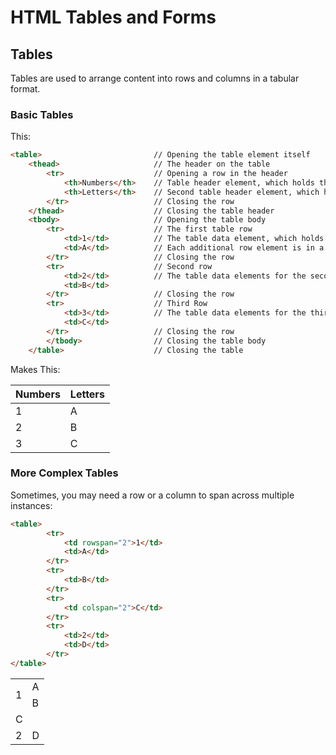 # HTML Tables and Forms

## Tables
Tables are used to arrange content into rows and columns in a tabular format.  

### Basic Tables
This:

```html
<table>                         // Opening the table element itself
    <thead>                     // The header on the table
        <tr>                    // Opening a row in the header
            <th>Numbers</th>    // Table header element, which holds the column name
            <th>Letters</th>    // Second table header element, which holds the second comumn name
        </tr>                   // Closing the row
    </thead>                    // Closing the table header
    <tbody>                     // Opening the table body
        <tr>                    // The first table row
            <td>1</td>          // The table data element, which holds an individual cell
            <td>A</td>          // Each additional row element is in a separate column
        </tr>                   // Closing the row
        <tr>                    // Second row
            <td>2</td>          // The table data elements for the second row
            <td>B</td>
        </tr>                   // Closing the row
        <tr>                    // Third Row
            <td>3</td>          // The table data elements for the third row
            <td>C</td>
        </tr>                   // Closing the row
        </tbody>                // Closing the table body
    </table>                    // Closing the table
```

Makes This:
<table>
    <thead>
        <tr>
            <th>Numbers</th>
            <th>Letters</th>
        </tr>
    </thead>
    <tbody>
        <tr>              
            <td>1</td>  
            <td>A</td>
        </tr>             
        <tr>              
            <td>2</td>    
            <td>B</td>
        </tr>
        <tr>
            <td>3</td>    
            <td>C</td>
        </tr>    
    </tbody>       
</table>           

### More Complex Tables
Sometimes, you may need a row or a column to span across multiple instances:

```html
<table>
        <tr>              
            <td rowspan="2">1</td>  
            <td>A</td>
        </tr>             
        <tr>         
            <td>B</td>
        </tr>
        <tr>    
            <td colspan="2">C</td>
        </tr>
        <tr>
            <td>2</td>
            <td>D</td>
        </tr>     
</table>    
```

<table>
        <tr>              
            <td rowspan="2">1</td>  
            <td>A</td>
        </tr>             
        <tr>         
            <td>B</td>
        </tr>
        <tr>    
            <td colspan="2">C</td>
        </tr>
        <tr>
            <td>2</td>
            <td>D</td>
        </tr>     
</table>   



